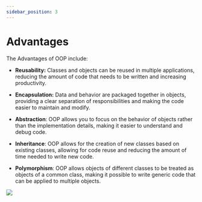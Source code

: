 ```yaml
---
sidebar_position: 3
---
```


# Advantages

The Advantages of OOP include:

- **Reusability:** Classes and objects can be reused in multiple applications, reducing the amount of code that needs to be written and increasing productivity.

- **Encapsulation:** Data and behavior are packaged together in objects, providing a clear separation of responsibilities and making the code easier to maintain and modify.

- **Abstraction**: OOP allows you to focus on the behavior of objects rather than the implementation details, making it easier to understand and debug code.

- **Inheritance**: OOP allows for the creation of new classes based on existing classes, allowing for code reuse and reducing the amount of time needed to write new code.

- **Polymorphism**: OOP allows objects of different classes to be treated as objects of a common class, making it possible to write generic code that can be applied to multiple objects.

<!-- ![Advantages](https://codingnomads.co/wp-content/uploads/2020/12/OOP-graphic-blog-oop-concepts-in-java-what-is-object-oriented-programming.png) -->

<img src="https://1.bp.blogspot.com/-GRNuxO0n9ys/YG_wiYUHCnI/AAAAAAAAbh0/ZciwwXqrm_sLU3fMhLHz_HgFwa0oKG_dgCNcBGAsYHQ/s577/oops-IN-JAVA.png" className="advaImg" />
